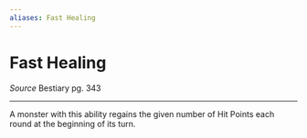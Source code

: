 ```yaml
---
aliases: Fast Healing
---
```


# Fast Healing

_Source_ Bestiary pg. 343

---

A monster with this ability regains the given number of Hit Points each round at the beginning of its turn.
